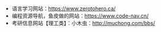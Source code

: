 - 语言学习网站：https://www.zerotohero.ca/
- 编程资源导航，鱼皮做的网站：https://www.code-nav.cn/
- 考研信息网站【理工类】：小木虫：http://muchong.com/bbs/